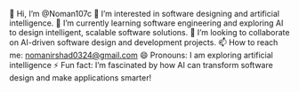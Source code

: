 👋 Hi, I’m @Noman107c
👀 I’m interested in software designing and artificial intelligence.
🌱 I’m currently learning software engineering and exploring AI to design intelligent, scalable software solutions.
💞️ I’m looking to collaborate on AI-driven software design and development projects.
📫 How to reach me: nomanirshad0324@gmail.com
😄 Pronouns: I am exploring artificial intelligence
⚡ Fun fact: I’m fascinated by how AI can transform software design and make applications smarter!
<!---
Noman107c/Noman107c is a ✨ special ✨ repository because its `README.md` (this file) appears on your GitHub profile.
You can click the Preview link to take a look at your changes.
--->
